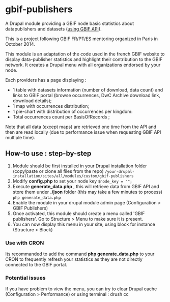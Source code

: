 gbif-publishers
===============

A Drupal module providing a GBIF node basic statistics about datapublishers and datasets ([using GBIF API](www.gbif.org/developer/summary)). 

This is a project following GBIF FR/PT/ES mentoring organized in Paris in October 2014. 

This module is an adaptation of the code used in the french GBIF website to display data-publisher statistics and 
highlight their contribution to the GBIF network. It creates a Drupal menu with all organizations endorsed by your node.

Each providers has a page displaying :
 
* 1 table with datasets information (number of download, data count) and links to GBIF portal (browse occurrences, DwC Archive download link, download details);
* 1 map with occurrences distribution;
* 1 pie-chart with distribution of occurrences per kingdom:
* Total occurrences count per BasisOfRecords ;

Note that all data (except maps) are retrieved one time from the API and then are read locally (due to performance issue when requesting GBIF API multiple time).

## How-to use : step-by-step

1. Module should be first installed in your Drupal installation folder (copy/paste or clone all files from the repo)
`/your-drupal-installation/sites/all/modules/custom/gbif-publishers`
2. Modify  **config.php** to set your node key
`$node_key = "";` 
3. Execute **generate_data.php** , this will retrieve data from GBIF API and store them under **./json** folder (this may take a few minutes to process)
`php generate_data.php`
4. Enable the module in your drupal module admin page (Configuration > GBIF Publishers) 
5. Once activated, this module should create a menu called 'GBIF publishers'. Go to Structure > Menu  to make sure it is present.
6. You can now display this menu in your site, using block for instance (Structure > Block)

### Use with CRON
Its recommanded to add the command **php generate_data.php** to your CRON to frequently refresh your statistics as they are not directly connected to the GBIF portal.

### Potential issues
If you have problem to view the menu, you can try to clear Drupal cache (Configuration > Performance) or using terminal : drush cc
